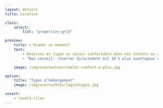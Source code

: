 ```yaml
---
layout: default
title: Location

class:
    select:
        list: "properties-grid"

preview:
    title: s'évader un moment?
    text:
        - Réservez en ligne un séjour confortable dans nos chalets ou appartements et profitez d'un séjour agréable et sans soucis.
        - "Bon conseil: réserver directement est 10 % plus avantageux que via Booking ou Airbnb."

    image: /img/overnachten/chalet-comfort-4-plus.jpg

option:
    title: "Types d'hébergement"
    image: /img/overnachten/logiestypes.jpg    

insert:
    - level3-tiles
---
```

